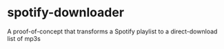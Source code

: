 spotify-downloader
==================

A proof-of-concept that transforms a Spotify playlist to a direct-download list of mp3s
